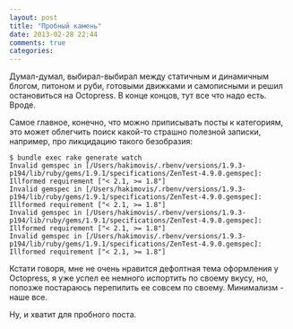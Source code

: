```yaml
---
layout: post
title: "Пробный камень"
date: 2013-02-28 22:44
comments: true
categories: 
---
```


Думал-думал, выбирал-выбирал между статичным и динамичным блогом, питоном и руби, готовыми движками и самописными и решил остановиться на Octopress. В конце концов, тут все что надо есть. Вроде.

Самое главное, конечно, что можно приписывать посты к категориям, это может облегчить поиск какой-то страшно полезной записки, например, про ликцидацию такого безобразия:

    $ bundle exec rake generate watch
    Invalid gemspec in [/Users/hakimovis/.rbenv/versions/1.9.3-p194/lib/ruby/gems/1.9.1/specifications/ZenTest-4.9.0.gemspec]: Illformed requirement ["< 2.1, >= 1.8"]
    Invalid gemspec in [/Users/hakimovis/.rbenv/versions/1.9.3-p194/lib/ruby/gems/1.9.1/specifications/ZenTest-4.9.0.gemspec]: Illformed requirement ["< 2.1, >= 1.8"]
    Invalid gemspec in [/Users/hakimovis/.rbenv/versions/1.9.3-p194/lib/ruby/gems/1.9.1/specifications/ZenTest-4.9.0.gemspec]: Illformed requirement ["< 2.1, >= 1.8"]
    Invalid gemspec in [/Users/hakimovis/.rbenv/versions/1.9.3-p194/lib/ruby/gems/1.9.1/specifications/ZenTest-4.9.0.gemspec]: Illformed requirement ["< 2.1, >= 1.8"]

Кстати говоря, мне не очень нравится дефолтная тема оформления у Octopress, я уже успел ее немного испортить по своему вкусу, но, попозже постараюсь перепилить ее совсем по своему. Минимализм - наше все.

Ну, и хватит для пробного поста.

